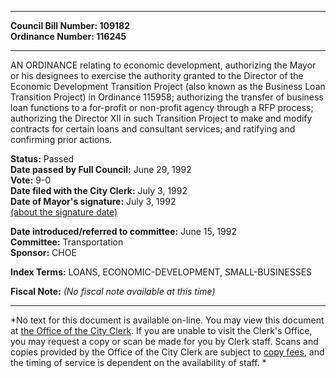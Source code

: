 * * * * *  
  
**Council Bill Number: [](#h0)[](#h2)109182**   
**Ordinance Number: 116245**  
  
* * * * *  
  
AN ORDINANCE relating to economic development, authorizing the Mayor or his designees to exercise the authority granted to the Director of the Economic Development Transition Project (also known as the Business Loan Transition Project) in Ordinance 115958; authorizing the transfer of business loan functions to a for-profit or non-profit agency through a RFP process; authorizing the Director XII in such Transition Project to make and modify contracts for certain loans and consultant services; and ratifying and confirming prior actions.  
  
**Status:** Passed   
**Date passed by Full Council:** June 29, 1992   
**Vote:** 9-0   
**Date filed with the City Clerk:** July 3, 1992   
**Date of Mayor's signature:** July 3, 1992   
[(about the signature date)](/~public/approvaldate.htm)   
  
  
**Date introduced/referred to committee:** June 15, 1992   
**Committee:** Transportation   
**Sponsor:** CHOE   
  
**Index Terms:** LOANS, ECONOMIC-DEVELOPMENT, SMALL-BUSINESSES  
  
**Fiscal Note:** *(No fiscal note available at this time)*  
  
* * * * *  
  
*No text for this document is available on-line. You may view this document at [the Office of the City Clerk](http://www.seattle.gov/leg/clerk/contactUs.htm). If you are unable to visit the Clerk's Office, you may request a copy or scan be made for you by Clerk staff. Scans and copies provided by the Office of the City Clerk are subject to [copy fees](http://clerk.seattle.gov/~public/clerkfees.htm), and the timing of service is dependent on the availability of staff. *  
  
  
